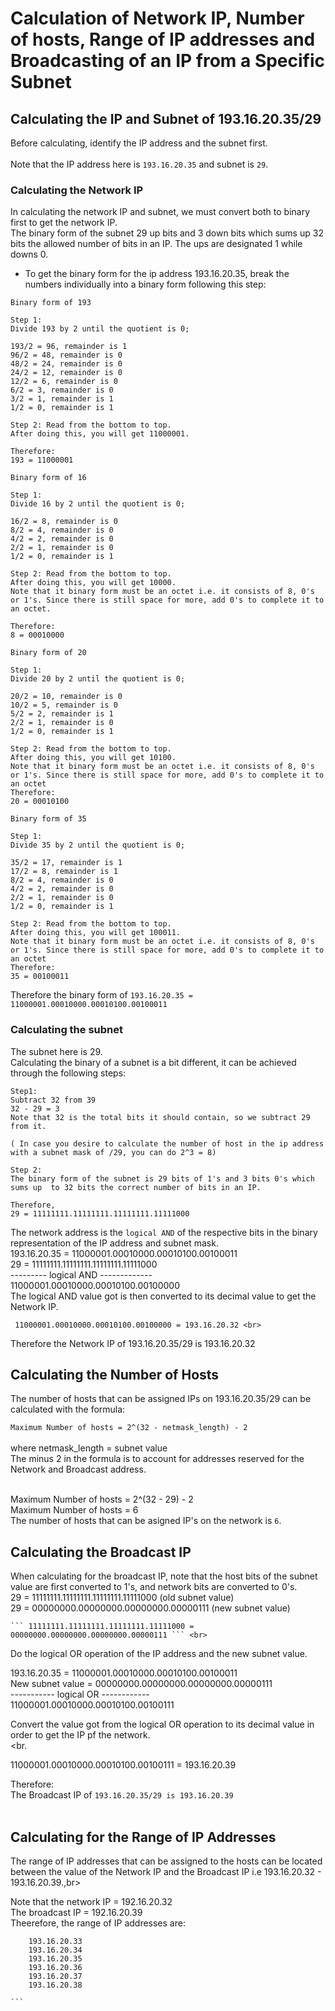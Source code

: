 # Calculation of  Network IP, Number of hosts, Range of IP addresses and Broadcasting of an IP from a Specific Subnet #

## Calculating the IP and Subnet of 193.16.20.35/29 ##

Before calculating, identify the IP address and the subnet first.<br>
<br>
Note that the IP address here is ```193.16.20.35``` and subnet is ```29```.<br>

### Calculating  the Network IP ###

In calculating the network IP and subnet, we must convert both to binary first to get the network IP.<br>
The binary form of the subnet 29 up bits and 3 down bits which sums up 32 bits the allowed number of bits in an IP. The ups are designated 1 while downs 0.
* To get the binary form for the ip address 193.16.20.35, break the numbers individually into a binary form following this step:<br>

```
Binary form of 193

Step 1:
Divide 193 by 2 until the quotient is 0;

193/2 = 96, remainder is 1
96/2 = 48, remainder is 0
48/2 = 24, remainder is 0
24/2 = 12, remainder is 0
12/2 = 6, remainder is 0
6/2 = 3, remainder is 0
3/2 = 1, remainder is 1
1/2 = 0, remainder is 1

Step 2: Read from the bottom to top.
After doing this, you will get 11000001.

Therefore:
193 = 11000001

```

```
Binary form of 16

Step 1:
Divide 16 by 2 until the quotient is 0;

16/2 = 8, remainder is 0
8/2 = 4, remainder is 0
4/2 = 2, remainder is 0
2/2 = 1, remainder is 0
1/2 = 0, remainder is 1

Step 2: Read from the bottom to top.
After doing this, you will get 10000.
Note that it binary form must be an octet i.e. it consists of 8, 0's or 1's. Since there is still space for more, add 0's to complete it to an octet.

Therefore:
8 = 00010000

```

```
Binary form of 20

Step 1:
Divide 20 by 2 until the quotient is 0;

20/2 = 10, remainder is 0
10/2 = 5, remainder is 0
5/2 = 2, remainder is 1
2/2 = 1, remainder is 0
1/2 = 0, remainder is 1

Step 2: Read from the bottom to top.
After doing this, you will get 10100.
Note that it binary form must be an octet i.e. it consists of 8, 0's or 1's. Since there is still space for more, add 0's to complete it to an octet
Therefore:
20 = 00010100

```

```
Binary form of 35

Step 1:
Divide 35 by 2 until the quotient is 0;

35/2 = 17, remainder is 1
17/2 = 8, remainder is 1
8/2 = 4, remainder is 0
4/2 = 2, remainder is 0
2/2 = 1, remainder is 0
1/2 = 0, remainder is 1

Step 2: Read from the bottom to top.
After doing this, you will get 100011.
Note that it binary form must be an octet i.e. it consists of 8, 0's or 1's. Since there is still space for more, add 0's to complete it to an octet
Therefore:
35 = 00100011

```

Therefore the binary form of ``` 193.16.20.35 = 11000001.00010000.00010100.00100011 ```

### Calculating the subnet ###
The subnet here is 29.<br>
Calculating the binary of a subnet is a bit different, it can be achieved through the following steps:<br>

```
Step1:
Subtract 32 from 39
32 - 29 = 3
Note that 32 is the total bits it should contain, so we subtract 29 from it.

( In case you desire to calculate the number of host in the ip address with a subnet mask of /29, you can do 2^3 = 8)

Step 2:
The binary form of the subnet is 29 bits of 1's and 3 bits 0's which sums up  to 32 bits the correct number of bits in an IP. 

Therefore,
29 = 11111111.11111111.11111111.11111000

```

The network address is the ``` logical AND ``` of the respective bits in the binary representation of the IP address and subnet mask.<br>
     193.16.20.35 = 11000001.00010000.00010100.00100011 <br>
     29           = 11111111.11111111.11111111.11111000 <br>
                     --------- logical AND ------------- <br>
                     11000001.00010000.00010100.00100000  <br>
The logical AND value got is then converted to its decimal value to get the Network IP. <br>

     11000001.00010000.00010100.00100000 = 193.16.20.32 <br>
Therefore the Network IP of 193.16.20.35/29 is 193.16.20.32 <br>

## Calculating the Number of Hosts ##

The number of hosts that can be assigned IPs on 193.16.20.35/29 can be calculated with the formula: <br>

 ``` Maximum Number of hosts = 2^(32 - netmask_length) - 2 ``` <br> <br>
 where netmask_length = subnet value <br>
The minus 2 in the formula is to account for addresses reserved for the Network and Broadcast address.<br><br>

Maximum Number of hosts = 2^(32 - 29) - 2 <br>
Maximum Number of hosts = 6 <br>
The number of hosts that can be asigned IP's on the network is ``` 6 ```. <br>

## Calculating the Broadcast IP ##

When calculating for the broadcast IP, note that the host bits of the subnet value are first converted to 1's, and network bits are converted to 0's.<br>
 29 =  11111111.11111111.11111111.11111000 (old subnet value) <br>
 29 =  00000000.00000000.00000000.00000111  (new subnet value) <br>
    
    ``` 11111111.11111111.11111111.11111000 = 00000000.00000000.00000000.00000111 ``` <br>

Do the logical OR operation of the IP address and the new subnet value.<br>

 193.16.20.35     = 11000001.00010000.00010100.00100011 <br>
 New subnet value = 00000000.00000000.00000000.00000111 <br>
                    ----------- logical OR ------------ <br>
                    11000001.00010000.00010100.00100111  <br>

Convert the value got from the logical OR operation to its decimal value in order to get the IP pf the network. <br><br.

11000001.00010000.00010100.00100111 = 193.16.20.39<br>

Therefore:<br>
The Broadcast IP of ``` 193.16.20.35/29 is 193.16.20.39 ``` <br><br>

## Calculating for the Range of IP Addresses ##

The range of IP addresses that can be assigned to the hosts can be located between the value of the Network IP and the Broadcast IP i.e 193.16.20.32 - 193.16.20.39.,br>

Note that the network IP = 192.16.20.32<br>
The broadcast IP = 192.16.20.39<br>
Theerefore, the range of IP addresses are: <br>
 ```` 
     193.16.20.33
     193.16.20.34
     193.16.20.35
     193.16.20.36
     193.16.20.37
     193.16.20.38

```   




